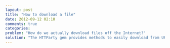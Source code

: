 ```yaml
---
layout: post
title: "How to download a file"
date: 2012-09-12 02:10
comments: true
categories: 
problem: "How do we actually download files off the Internet?"
solution: "The HTTParty gem provides methods to easily download from URLs."
---
```

